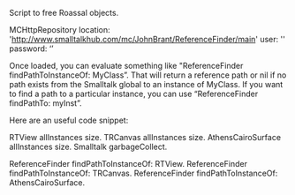 Script to free Roassal objects.

MCHttpRepository
	location: 'http://www.smalltalkhub.com/mc/JohnBrant/ReferenceFinder/main'
	user: ''
	password: ‘’
	
Once loaded, you can evaluate something like "ReferenceFinder findPathToInstanceOf: MyClass”.  That will return a reference path or nil if no path exists from the Smalltalk global to an instance of MyClass. If you want to find a path to a particular instance, you can use “ReferenceFinder findPathTo: myInst”.

Here are an useful code snippet:

RTView allInstances size.
TRCanvas allInstances size.
AthensCairoSurface allInstances size.
Smalltalk garbageCollect.

ReferenceFinder findPathToInstanceOf: RTView.
ReferenceFinder findPathToInstanceOf: TRCanvas.
ReferenceFinder findPathToInstanceOf: AthensCairoSurface.

